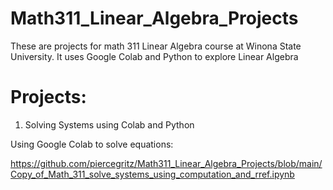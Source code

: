 # Math311_Linear_Algebra_Projects

These are projects for math 311 Linear Algebra course at Winona State University. It uses Google Colab and Python to explore Linear Algebra

# Projects:

1. Solving Systems using Colab and Python

Using Google Colab to solve equations:


https://github.com/piercegritz/Math311_Linear_Algebra_Projects/blob/main/Copy_of_Math_311_solve_systems_using_computation_and_rref.ipynb
